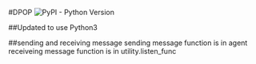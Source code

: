 #DPOP
![PyPI - Python Version](https://img.shields.io/badge/python-≥3-blue.svg)

##Updated to use Python3

##sending and receiving message
sending message function is in agent\
receiveing message function is in utility.listen_func
